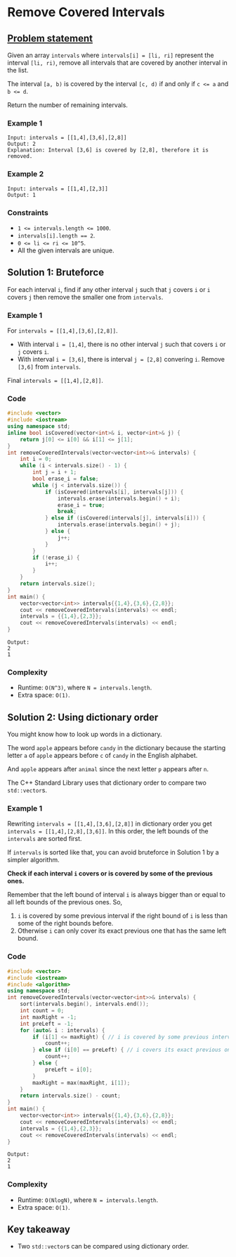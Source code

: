 # Remove Covered Intervals

## [Problem statement](https://leetcode.com/problems/remove-covered-intervals/)

Given an array `intervals` where `intervals[i] = [li, ri]` represent the interval `[li, ri)`, remove all intervals that are covered by another interval in the list.

The interval `[a, b)` is covered by the interval `[c, d)` if and only if `c <= a` and `b <= d`.

Return the number of remaining intervals.

### Example 1
```plain
Input: intervals = [[1,4],[3,6],[2,8]]
Output: 2
Explanation: Interval [3,6] is covered by [2,8], therefore it is removed.
```

### Example 2
```plain
Input: intervals = [[1,4],[2,3]]
Output: 1
``` 

### Constraints

* `1 <= intervals.length <= 1000`.
* `intervals[i].length == 2`.
* `0 <= li <= ri <= 10^5`.
* All the given intervals are unique.

## Solution 1: Bruteforce
For each interval `i`, find if any other interval `j` such that `j` covers `i` or `i` covers `j` then remove the smaller one from `intervals`.

### Example 1
For `intervals = [[1,4],[3,6],[2,8]]`.
* With interval `i = [1,4]`, there is no other interval `j` such that covers `i` or `j` covers `i`.
* With interval `i = [3,6]`, there is interval `j = [2,8]` convering `i`. Remove `[3,6]` from `intervals`.

Final `intervals = [[1,4],[2,8]]`.

### Code
```cpp
#include <vector>
#include <iostream>
using namespace std;
inline bool isCovered(vector<int>& i, vector<int>& j) {
    return j[0] <= i[0] && i[1] <= j[1];
}
int removeCoveredIntervals(vector<vector<int>>& intervals) {
    int i = 0;
    while (i < intervals.size() - 1) {
        int j = i + 1;
        bool erase_i = false;
        while (j < intervals.size()) {
            if (isCovered(intervals[i], intervals[j])) {
                intervals.erase(intervals.begin() + i);
                erase_i = true;
                break;
            } else if (isCovered(intervals[j], intervals[i])) {
                intervals.erase(intervals.begin() + j);
            } else {
                j++;
            }
        }
        if (!erase_i) {
            i++;
        }
    }
    return intervals.size();
}
int main() {
    vector<vector<int>> intervals{{1,4},{3,6},{2,8}};
    cout << removeCoveredIntervals(intervals) << endl;
    intervals = {{1,4},{2,3}};
    cout << removeCoveredIntervals(intervals) << endl;
}
```
```plain
Output:
2
1
```

### Complexity
* Runtime: `O(N^3)`, where `N = intervals.length`.
* Extra space: `O(1)`.

## Solution 2: Using dictionary order
You might know how to look up words in a dictionary. 

The word `apple` appears before `candy` in the dictionary because the starting letter `a` of `apple` appears before `c` of `candy` in the English alphabet. 

And `apple` appears after `animal` since the next letter `p` appears after `n`.

The C++ Standard Library uses that dictionary order to compare two `std::vector`s.

### Example 1
Rewriting `intervals = [[1,4],[3,6],[2,8]]` in dictionary order you get `intervals = [[1,4],[2,8],[3,6]]`. In this order, the left bounds of the `intervals` are sorted first.

If `intervals` is sorted like that, you can avoid bruteforce in Solution 1 by a simpler algorithm.

**Check if each interval `i` covers or is covered by some of the previous ones.**

Remember that the left bound of interval `i` is always bigger than or equal to all left bounds of the previous ones. So,

1. `i` is covered by some previous interval if the right bound of `i` is less than some of the right bounds before.
2. Otherwise `i` can only cover its exact previous one that has the same left bound. 

### Code
```cpp
#include <vector>
#include <iostream>
#include <algorithm>
using namespace std;
int removeCoveredIntervals(vector<vector<int>>& intervals) {
    sort(intervals.begin(), intervals.end());
    int count = 0;
    int maxRight = -1;
    int preLeft = -1;
    for (auto& i : intervals) {
        if (i[1] <= maxRight) { // i is covered by some previous interval
            count++;
        } else if (i[0] == preLeft) { // i covers its exact previous one
            count++;
        } else {
            preLeft = i[0];
        }
        maxRight = max(maxRight, i[1]);
    }
    return intervals.size() - count;
}
int main() {
    vector<vector<int>> intervals{{1,4},{3,6},{2,8}};
    cout << removeCoveredIntervals(intervals) << endl;
    intervals = {{1,4},{2,3}};
    cout << removeCoveredIntervals(intervals) << endl;
}
```
```plain
Output:
2
1
```

### Complexity
* Runtime: `O(NlogN)`, where `N = intervals.length`.
* Extra space: `O(1)`.

## Key takeaway
* Two `std::vector`s can be compared using dictionary order.
